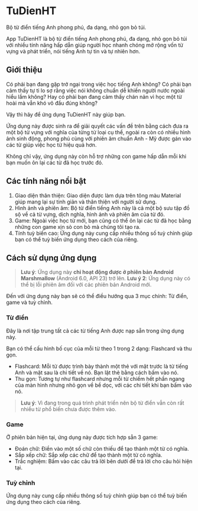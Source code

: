 # TuDienHT
Bộ từ điển tiếng Anh phong phú, đa dạng, nhỏ gọn bỏ túi.

App TuDienHT là bộ từ điển tiếng Anh phong phú, đa dạng, nhỏ gọn bỏ túi với nhiều tính năng hấp dẫn giúp người học nhanh chóng mở rộng vốn từ vựng và phát triển, nói tiếng Anh tự tin và tự nhiên hơn.

## Giới thiệu
Có phải bạn đang gặp trở ngại trong việc học tiếng Anh không? Có phải bạn cảm thấy tự ti lo sợ rằng việc nói không chuẩn dễ khiến người nước ngoài hiểu lầm không? Hay có phải bạn đang cảm thấy chán nản vì học một từ hoài mà vẫn khó vô đầu đúng không?

Vậy thì hãy để ứng dụng TuDienHT này giúp bạn.

Ứng dụng này được sinh ra để giải quyết các vấn đề trên bằng cách đưa ra một bộ từ vựng với nghĩa của từng từ loại cụ thể, ngoài ra còn có nhiều hình ảnh sinh động, phong phú cùng với phiên âm chuẩn Anh - Mỹ được gán vào các từ giúp việc học từ hiệu quả hơn.

Không chỉ vậy, ứng dụng này còn hỗ trợ những con game hấp dẫn mỗi khi bạn muốn ôn lại các từ đã học trước đó.

## Các tính năng nổi bật
1. Giao diện thân thiện: Giao diện được làm dựa trên tông màu Material giúp mang lại sự tinh giản và thân thiện với người sử dụng.
2. Hình ảnh và phiên âm: Bộ từ điển tiếng Anh này là cả một bộ sưu tập đồ sộ về cả từ vựng, dịch nghĩa, hình ảnh và phiên âm của từ đó.
3. Game: Ngoài việc học từ mới, bạn cũng có thể ôn lại các từ đã học bằng những con game xịn sò con bò mà chúng tôi tạo ra.
4. Tính tuỳ biến cao: Ứng dụng này cung cấp nhiều thông số tuỳ chỉnh giúp bạn có thể tuỳ biến ứng dụng theo cách của riêng.

## Cách sử dụng ứng dụng
> **Lưu ý**: Ứng dụng này **chỉ hoạt động được ở phiên bản Android Marshmallow** (Android 6.0, API 23) trở lên.
> **Lưu ý 2**: Ứng dụng này có thể bị lỗi phiên âm đối với các phiên bản Android mới. 

Đến với ứng dụng này bạn sẽ có thể điều hướng qua 3 mục chính: Từ điển, game và tuỳ chỉnh.

### Từ điển
Đây là nơi tập trung tất cả các từ tiếng Anh được nạp sẵn trong ứng dụng này.

Bạn có thể cấu hình bố cục của mỗi từ theo 1 trong 2 dạng: Flashcard và thu gọn.
- Flashcard: Mỗi từ được trình bày thành một thẻ với mặt trước là từ tiếng Anh và mặt sau là chi tiết về nó. Bạn lật thẻ bằng cách bấm vào nó.
- Thu gọn: Tương tự như flashcard nhưng mỗi từ chiếm hết phần ngang của màn hình nhưng nhỏ gọn về bề dọc, với các chi tiết khi bạn bấm vào nó.

> **Lưu ý**: Vì đang trong quá trình phát triển nên bộ từ điển vẫn còn rất nhiều từ phổ biến chưa được thêm vào.

### Game
Ở phiên bản hiện tại, ứng dụng này được tích hợp sẵn 3 game:
- Đoán chữ: Điền vào một số chữ còn thiếu để tạo thành một từ có nghĩa.
- Sắp xếp chữ: Sắp xếp các chữ để tạo thành một từ có nghĩa.
- Trắc nghiệm: Bấm vào các câu trả lời bên dưới để trả lời cho câu hỏi hiện tại.

### Tuỳ chỉnh
Ứng dụng này cung cấp nhiều thông số tuỳ chỉnh giúp bạn có thể tuỳ biến ứng dụng theo cách của riêng.